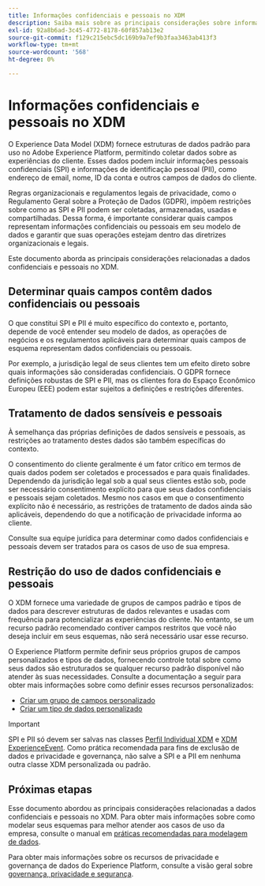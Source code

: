 ```yaml
---
title: Informações confidenciais e pessoais no XDM
description: Saiba mais sobre as principais considerações sobre informações pessoais confidenciais (SPI) e informações de identificação pessoal (PII) no Experience Data Model (XDM).
exl-id: 92a8b6ad-3c45-4772-8178-60f857ab13e2
source-git-commit: f129c215ebc5dc169b9a7ef9b3faa3463ab413f3
workflow-type: tm+mt
source-wordcount: '568'
ht-degree: 0%

---
```


# Informações confidenciais e pessoais no XDM

O Experience Data Model (XDM) fornece estruturas de dados padrão para uso no Adobe Experience Platform, permitindo coletar dados sobre as experiências do cliente. Esses dados podem incluir informações pessoais confidenciais (SPI) e informações de identificação pessoal (PII), como endereço de email, nome, ID da conta e outros campos de dados do cliente.

Regras organizacionais e regulamentos legais de privacidade, como o Regulamento Geral sobre a Proteção de Dados (GDPR), impõem restrições sobre como as SPI e PII podem ser coletadas, armazenadas, usadas e compartilhadas. Dessa forma, é importante considerar quais campos representam informações confidenciais ou pessoais em seu modelo de dados e garantir que suas operações estejam dentro das diretrizes organizacionais e legais.

Este documento aborda as principais considerações relacionadas a dados confidenciais e pessoais no XDM.

## Determinar quais campos contêm dados confidenciais ou pessoais

O que constitui SPI e PII é muito específico do contexto e, portanto, depende de você entender seu modelo de dados, as operações de negócios e os regulamentos aplicáveis para determinar quais campos de esquema representam dados confidenciais ou pessoais.

Por exemplo, a jurisdição legal de seus clientes tem um efeito direto sobre quais informações são consideradas confidenciais. O GDPR fornece definições robustas de SPI e PII, mas os clientes fora do Espaço Econômico Europeu (EEE) podem estar sujeitos a definições e restrições diferentes.

## Tratamento de dados sensíveis e pessoais

À semelhança das próprias definições de dados sensíveis e pessoais, as restrições ao tratamento destes dados são também específicas do contexto.

O consentimento do cliente geralmente é um fator crítico em termos de quais dados podem ser coletados e processados e para quais finalidades. Dependendo da jurisdição legal sob a qual seus clientes estão sob, pode ser necessário consentimento explícito para que seus dados confidenciais e pessoais sejam coletados. Mesmo nos casos em que o consentimento explícito não é necessário, as restrições de tratamento de dados ainda são aplicáveis, dependendo do que a notificação de privacidade informa ao cliente.

Consulte sua equipe jurídica para determinar como dados confidenciais e pessoais devem ser tratados para os casos de uso de sua empresa.

## Restrição do uso de dados confidenciais e pessoais

O XDM fornece uma variedade de grupos de campos padrão e tipos de dados para descrever estruturas de dados relevantes e usadas com frequência para potencializar as experiências do cliente. No entanto, se um recurso padrão recomendado contiver campos restritos que você não deseja incluir em seus esquemas, não será necessário usar esse recurso.

O Experience Platform permite definir seus próprios grupos de campos personalizados e tipos de dados, fornecendo controle total sobre como seus dados são estruturados se qualquer recurso padrão disponível não atender às suas necessidades. Consulte a documentação a seguir para obter mais informações sobre como definir esses recursos personalizados:

* [Criar um grupo de campos personalizado](../ui/resources/field-groups.md#create)
* [Criar um tipo de dados personalizado](../ui/resources/data-types.md#create)

<!-- (To include once features are available)
* Marking fields as sensitive
* Remove fields from standard field groups pre-ingestion
* Deprecate fields post-ingestion
-->

>[!IMPORTANT]
>
>SPI e PII só devem ser salvas nas classes [Perfil Individual XDM](../classes/individual-profile.md) e [XDM ExperienceEvent](../classes/experienceevent.md). Como prática recomendada para fins de exclusão de dados e privacidade e governança, não salve a SPI e a PII em nenhuma outra classe XDM personalizada ou padrão.

## Próximas etapas

Esse documento abordou as principais considerações relacionadas a dados confidenciais e pessoais no XDM. Para obter mais informações sobre como modelar seus esquemas para melhor atender aos casos de uso da empresa, consulte o manual em [práticas recomendadas para modelagem de dados](./best-practices.md).

Para obter mais informações sobre os recursos de privacidade e governança de dados do Experience Platform, consulte a visão geral sobre [governança, privacidade e segurança](../../landing/governance-privacy-security/overview.md).
